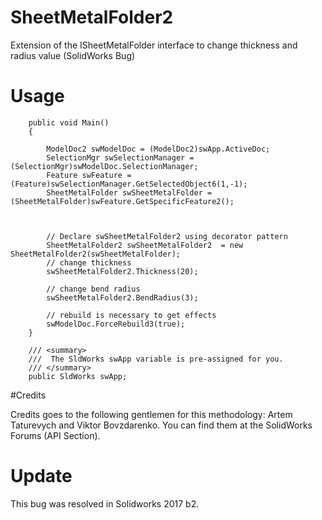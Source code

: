 # SheetMetalFolder2

Extension of the ISheetMetalFolder interface to change thickness and radius value (SolidWorks Bug)



# Usage

 

        public void Main()
        {
          
            ModelDoc2 swModelDoc = (ModelDoc2)swApp.ActiveDoc;
            SelectionMgr swSelectionManager = (SelectionMgr)swModelDoc.SelectionManager;
            Feature swFeature = (Feature)swSelectionManager.GetSelectedObject6(1,-1);
            SheetMetalFolder swSheetMetalFolder = (SheetMetalFolder)swFeature.GetSpecificFeature2();



            // Declare swSheetMetalFolder2 using decorator pattern
            SheetMetalFolder2 swSheetMetalFolder2  = new SheetMetalFolder2(swSheetMetalFolder);
            // change thickness 
            swSheetMetalFolder2.Thickness(20);

            // change bend radius
            swSheetMetalFolder2.BendRadius(3);

            // rebuild is necessary to get effects
            swModelDoc.ForceRebuild3(true);
        }

        /// <summary>
        ///  The SldWorks swApp variable is pre-assigned for you.
        /// </summary>
        public SldWorks swApp;

#Credits 

Credits goes to the following gentlemen for this methodology: Artem Taturevych and Viktor Bovzdarenko. You can find them at the SolidWorks Forums (API Section).

# Update
This bug was resolved in Solidworks 2017 b2.
